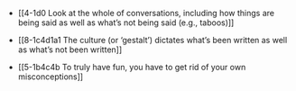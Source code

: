 - [[4-1d0 Look at the whole of conversations, including how things are being said as well as what’s not being said (e.g., taboos)]]
- [[8-1c4d1a1 The culture (or ‘gestalt’) dictates what’s been written as well as what’s not been written]]

- [[5-1b4c4b To truly have fun, you have to get rid of your own misconceptions]]

